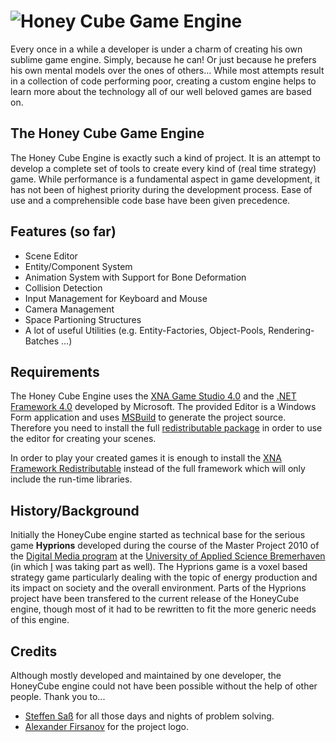 ﻿# ![Honey Cube Game Engine](http://danielweidner.de/honeycube/images/logo.png)

Every once in a while a developer is under a charm of creating his own sublime game engine. Simply, because he can! Or just because he prefers his own mental models over the ones of others... While most attempts result in a collection of code performing poor, creating a custom engine helps to learn more about the technology all of our well beloved games are based on.

## The Honey Cube Game Engine

The Honey Cube Engine is exactly such a kind of project. It is an attempt to develop a complete set of tools to create every kind of (real time strategy) game. While performance is a fundamental aspect in game development, it has not been of highest priority during the development process. Ease of use and a comprehensible code base have been given precedence.

## Features (so far)

* Scene Editor
* Entity/Component System
* Animation System with Support for Bone Deformation
* Collision Detection
* Input Management for Keyboard and Mouse
* Camera Management
* Space Partioning Structures
* A lot of useful Utilities (e.g. Entity-Factories, Object-Pools, Rendering-Batches ...)

## Requirements

The Honey Cube Engine uses the [XNA Game Studio 4.0](http://www.microsoft.com/en-us/download/details.aspx?id=23714) and the [.NET Framework 4.0](http://www.microsoft.com/en-us/download/details.aspx?id=17718) developed by Microsoft. The provided Editor is a Windows Form application and uses [MSBuild](http://en.wikipedia.org/wiki/MSBuild) to generate the project source. Therefore you need to install the full [redistributable package](http://www.microsoft.com/en-us/download/details.aspx?id=17718) in order to use the editor for creating your scenes. 

In order to play your created games it is enough to install the [XNA Framework Redistributable](http://www.microsoft.com/en-us/download/details.aspx?id=20914) instead of the full framework which will only include the run-time libraries.

<!---
## Documentation

...
-->

## History/Background

Initially the HoneyCube engine started as technical base for the serious game **Hyprions** developed during the course of the Master Project 2010 of the [Digital Media program](http://hs-bremerhaven.de/en/Bachelor_Degree_Course_Digital_Media.html) at the [University of Applied Science Bremerhaven](http://www.hs-bremerhaven.de/en/) (in which [I](http://danielweidner.de) was taking part as well). The Hyprions game is a voxel based strategy game particularly dealing with the topic of energy production and its impact on society and the overall environment. Parts of the Hyprions project have been transfered to the current release of the HoneyCube engine, though most of it had to be rewritten to fit the more generic needs of this engine. 

## Credits
Although mostly developed and maintained by one developer, the HoneyCube engine could not have been possible without the help of other people. Thank you to...

* [Steffen Saß](http://rebelarts.de/) for all those days and nights of problem solving.
* [Alexander Firsanov](http://twitter.com/sashafirs) for the project logo.